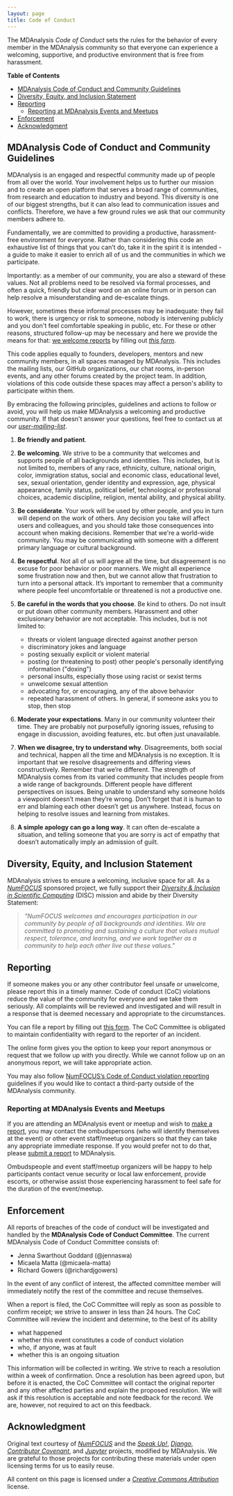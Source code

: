 ```yaml
---
layout: page
title: Code of Conduct
---
```


<!-- DON'T CHANGE THIS. ALWAYS COPY FROM THE MAIN CODE REPOSITORY -->

The MDAnalysis *Code of Conduct* sets the rules for the behavior of
every member in the MDAnalysis community so that everyone can
experience a welcoming, supportive, and productive environment that is
free from harassment.

**Table of Contents**

- [MDAnalysis Code of Conduct and Community Guidelines](#mdanalysis-code-of-conduct-and-community-guidelines)
- [Diversity, Equity, and Inclusion Statement](#diversity-equity-and-inclusion-statement)
- [Reporting](#reporting)
   * [Reporting at MDAnalysis Events and Meetups](#reporting-at-mdanalysis-events-and-meetups)
- [Enforcement](#enforcement)
- [Acknowledgment](#acknowledgment)

## MDAnalysis Code of Conduct and Community Guidelines

MDAnalysis is an engaged and respectful community made up of people from all
over the world. Your involvement helps us to further our mission and to create
an open platform that serves a broad range of communities, from research and
education to industry and beyond. This diversity is one of our biggest
strengths, but it can also lead to communication issues and conflicts.
Therefore, we have a few ground rules we ask that our community members adhere
to.

Fundamentally, we are committed to providing a productive,
harassment-free environment for everyone. Rather than considering this
code an exhaustive list of things that you can’t do, take it in the
spirit it is intended - a guide to make it easier to enrich all of us
and the communities in which we participate.

Importantly: as a member of our community, you are also a steward of these
values. Not all problems need to be resolved via formal processes, and often a
quick, friendly but clear word on an online forum or in person can help resolve
a misunderstanding and de-escalate things.

However, sometimes these informal processes may be inadequate: they fail to
work, there is urgency or risk to someone, nobody is intervening publicly and
you don't feel comfortable speaking in public, etc. For these or other reasons,
structured follow-up may be necessary and here we provide the means for that: [we
welcome reports](#reporting) by filling out [*this form*][conduct-form].

This code applies equally to founders, developers, mentors and new
community members, in all spaces managed by MDAnalysis. This
includes the mailing lists, our GitHub organizations, our chat rooms,
in-person events, and any other forums created by the project team. In
addition, violations of this code outside these spaces may affect a
person's ability to participate within them.

By embracing the following principles, guidelines and actions to follow or
avoid, you will help us make MDAnalysis a welcoming and productive community. If
that doesn't answer your questions, feel free to contact us
at our [*user-mailing-list*](mailto:mdnalysis-discussions@googlegroups.com).


1. **Be friendly and patient**.

2. **Be welcoming**. We strive to be a community that welcomes and supports
   people of all backgrounds and identities. This includes, but is not limited
   to, members of any race, ethnicity, culture, national origin, color,
   immigration status, social and economic class, educational level, sex, sexual
   orientation, gender identity and expression, age, physical appearance, family
   status, political belief, technological or professional choices, academic
   discipline, religion, mental ability, and physical ability.

3. **Be considerate**. Your work will be used by other people, and you in turn
   will depend on the work of others. Any decision you take will affect users
   and colleagues, and you should take those consequences into account when
   making decisions. Remember that we're a world-wide community. You may be
   communicating with someone with a different primary language or cultural
   background.

4. **Be respectful**. Not all of us will agree all the time, but disagreement is
   no excuse for poor behavior or poor manners. We might all experience some
   frustration now and then, but we cannot allow that frustration to turn into a
   personal attack. It’s important to remember that a community where people
   feel uncomfortable or threatened is not a productive one.

5. **Be careful in the words that you choose**. Be kind to others. Do not insult
   or put down other community members. Harassment and other exclusionary
   behavior are not acceptable. This includes, but is not limited to:
   * threats or violent language directed against another person
   * discriminatory jokes and language
   * posting sexually explicit or violent material
   * posting (or threatening to post) other people's personally identifying
     information ("doxing")
   * personal insults, especially those using racist or sexist terms
   * unwelcome sexual attention
   * advocating for, or encouraging, any of the above behavior
   * repeated harassment of others. In general, if someone asks you to stop,
     then stop

6. **Moderate your expectations**. Many in our community volunteer their time.
   They are probably not purposefully ignoring issues, refusing to engage in
   discussion, avoiding features, etc. but often just unavailable.

7. **When we disagree, try to understand why**. Disagreements, both social and
   technical, happen all the time and MDAnalysis is no exception. It is important
   that we resolve disagreements and differing views constructively. Remember
   that we’re different. The strength of MDAnalysis comes from its varied community
   that includes people from a wide range of backgrounds. Different people have
   different perspectives on issues. Being unable to understand why someone
   holds a viewpoint doesn’t mean they’re wrong. Don’t forget that it is human
   to err and blaming each other doesn’t get us anywhere. Instead, focus on
   helping to resolve issues and learning from mistakes.

8. **A simple apology can go a long way**. It can often de-escalate a situation,
   and telling someone that you are sorry is act of empathy that doesn’t
   automatically imply an admission of guilt.

## Diversity, Equity, and Inclusion Statement

MDAnalysis strives to ensure a welcoming, inclusive space for all. As a [*NumFOCUS*](https://numfocus.org/) sponsored project, we fully support their [*Diversity & Inclusion in Scientific Computing*](https://numfocus.org/programs/diversity-inclusion) (DISC) mission and abide by their Diversity Statement:

> *"NumFOCUS welcomes and encourages participation in our community by people of all backgrounds and identities. We are committed to promoting and sustaining a culture that values mutual respect, tolerance, and learning, and we work together as a community to help each other live out these values."*

## Reporting

If someone makes you or any other contributor feel unsafe or unwelcome, please
report this in a timely manner. Code of conduct (CoC) violations reduce the value of
the community for everyone and we take them seriously. All complaints will be
reviewed and investigated and will result in a response that is deemed necessary
and appropriate to the circumstances.

You can file a report by filling out [this form][conduct-form]. The CoC Committee is obligated to maintain
confidentiality with regard to the reporter of an incident.

The online form gives you the option to keep your report anonymous or request
that we follow up with you directly. While we cannot follow up on an anonymous
report, we will take appropriate action.

You may also follow [NumFOCUS’s Code of Conduct violation reporting][NF-conduct] 
guidelines if you would like to contact a third-party outside of the MDAnalysis 
community.

### Reporting at MDAnalysis Events and Meetups
If you are attending an MDAnalysis event or meetup and wish to [make a report](#reporting), you may contact the ombudspersons (who will identify themselves at the event) or other event staff/meetup organizers so that they can take any appropriate immediate response. If you would prefer not to do that, please [submit a report][conduct-form] to MDAnalysis. 

Ombudspeople and event staff/meetup organizers will be happy to help participants contact venue security or local law enforcement, provide escorts, or otherwise assist those experiencing harassment to feel safe for the duration of the event/meetup.

## Enforcement

All reports of breaches of the code of conduct will be investigated and handled by the **MDAnalysis Code of Conduct Committee**. The current MDAnalysis Code of Conduct Committee consists of:
- Jenna Swarthout Goddard (@jennaswa)
- Micaela Matta (@micaela-matta)
- Richard Gowers (@richardjgowers)

In the event of any conflict of interest, the affected committee member will immediately notify the rest of the committee and recuse themselves.

When a report is filed, the CoC Committee will reply as soon as possible to confirm receipt;
we strive to answer in less than 24 hours. The CoC Committee will review the incident and
determine, to the best of its ability

- what happened
- whether this event constitutes a code of conduct violation
- who, if anyone, was at fault
- whether this is an ongoing situation

This information will be collected in writing. We strive to reach a resolution
within a week of confirmation. Once a resolution has been agreed upon, but before it is
enacted, the CoC Committee will contact the original reporter and any other affected parties
and explain the proposed resolution. We will ask if this resolution is
acceptable and note feedback for the record. We are, however, not required to act
on this feedback.

## Acknowledgment

Original text courtesy of [*NumFOCUS*](https://numfocus.org/code-of-conduct) and the
[*Speak Up!*](http://web.archive.org/web/20141109123859/http://speakup.io/coc.html),
[*Django*](https://www.djangoproject.com/conduct),
[*Contributor Covenant*](http://contributor-covenant.org/),
and
[*Jupyter*](https://github.com/jupyter/governance/blob/main/conduct/code_of_conduct.md) projects,
modified by MDAnalysis. We are grateful to those projects for contributing these
materials under open licensing terms for us to easily reuse.

All content on this page is licensed under a [*Creative Commons
Attribution*](http://creativecommons.org/licenses/by/3.0/) license. 

[conduct-form]: https://forms.gle/r2SMU4XcwM814CpJ9

[NF-conduct]: https://numfocus.org/code-of-conduct
